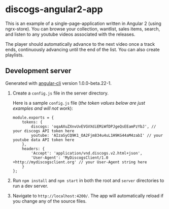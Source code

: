# discogs-angular2-app

This is an example of a single-page-application written in Angular 2 (using ngrx-store).  You can browse your collection, wantlist, sales items, search, and listen to any youtube videos associated with the releases.

The player should automatically advance to the next video once a track ends, continuously advancing until the end of the list.  You can also create playlists.


## Development server

Generated with [angular-cli](https://github.com/angular/angular-cli) version 1.0.0-beta.22-1.


1. Create a `config.js` file in the server directory.

   Here is a sample `config.js` file (*the token values below are just examples and will not work*):
   
   ```
   module.exports = {
       tokens: {
           discogs: 'oqaAXuZXnvUvEVGVXdiEMiWfDPJgeQsEEamPzYbJ', // your discogs API token here
           youtube: 'AIzaSyCQ9K1_OA2Fjm834u4uL1H9KG44aM4zabI' // your youtube data API token here
       },
       headers: {
           'Accept': 'application/vnd.discogs.v2.html+json',
           'User-Agent': 'MyDiscogsClient/1.0 +http://mydiscogsclient.org' // your User-Agent string here
       }
   };
   ```
2. Run `npm install` and `npm start` in both the root and `server` directories to run a dev server.
3. Navigate to `http://localhost:4200/`. The app will automatically reload if you change any of the source files.

